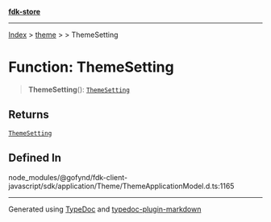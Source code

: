 [**fdk-store**](../../../README.md)
***

[Index](../../../API.md) > [theme](../../README.md) > [<internal>](../README.md) > ThemeSetting

# Function: ThemeSetting

> **ThemeSetting**(): [`ThemeSetting`](../type-aliases/type-alias.ThemeSetting.md)

## Returns

[`ThemeSetting`](../type-aliases/type-alias.ThemeSetting.md)

## Defined In

node\_modules/@gofynd/fdk-client-javascript/sdk/application/Theme/ThemeApplicationModel.d.ts:1165

***
Generated using [TypeDoc](https://typedoc.org/) and [typedoc-plugin-markdown](https://www.npmjs.com/package/typedoc-plugin-markdown)
